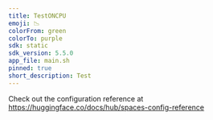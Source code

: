 ```yaml
---
title: TestONCPU
emoji: 📉
colorFrom: green
colorTo: purple
sdk: static
sdk_version: 5.5.0
app_file: main.sh
pinned: true
short_description: Test
---
```


Check out the configuration reference at https://huggingface.co/docs/hub/spaces-config-reference